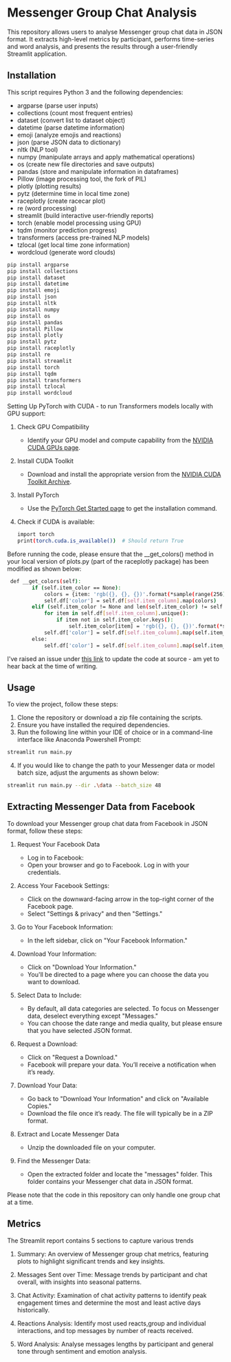 # Messenger Group Chat Analysis

This repository allows users to analyse Messenger group chat data in JSON format. It extracts high-level metrics by participant, performs time-series and word analysis, and presents the results through a user-friendly Streamlit application.

## Installation

This script requires Python 3 and the following dependencies:

- argparse (parse user inputs)
- collections (count most frequent entries)
- dataset (convert list to dataset object)
- datetime (parse datetime information)
- emoji (analyze emojis and reactions)
- json (parse JSON data to dictionary)
- nltk (NLP tool)
- numpy (manipulate arrays and apply mathematical operations)
- os (create new file directories and save outputs)
- pandas (store and manipulate information in dataframes)
- Pillow (image processing tool, the fork of PIL)
- plotly (plotting results)
- pytz (determine time in local time zone)
- raceplotly (create racecar plot)
- re (word processing)
- streamlit (build interactive user-friendly reports)
- torch (enable model processing using GPU)
- tqdm (monitor prediction progress)
- transformers (access pre-trained NLP models)
- tzlocal (get local time zone information)
- wordcloud (generate word clouds)

```bash
pip install argparse
pip install collections
pip install dataset
pip install datetime
pip install emoji 
pip install json 
pip install nltk 
pip install numpy
pip install os 
pip install pandas 
pip install Pillow 
pip install plotly 
pip install pytz
pip install raceplotly
pip install re
pip install streamlit 
pip install torch
pip install tqdm
pip install transformers
pip install tzlocal
pip install wordcloud 
```

Setting Up PyTorch with CUDA - to run Transformers models locally with GPU support:

1. Check GPU Compatibility
    - Identify your GPU model and compute capability from the [NVIDIA CUDA GPUs page](https://developer.nvidia.com/cuda-gpus).

2. Install CUDA Toolkit
    - Download and install the appropriate version from the [NVIDIA CUDA Toolkit Archive](https://developer.nvidia.com/cuda-toolkit-archive).

3. Install PyTorch
    - Use the [PyTorch Get Started page](https://pytorch.org/get-started/locally/) to get the installation command. 

4. Check if CUDA is available:
    ```bash
    import torch
    print(torch.cuda.is_available())  # Should return True
    ```

Before running the code, please ensure that the __get_colors() method in your local version of plots.py (part of the raceplotly package) has been modified as shown below:
```bash
 def __get_colors(self):
        if (self.item_color == None):
            colors = {item: 'rgb({}, {}, {})'.format(*sample(range(256), 3)) for item in self.df[self.item_column].unique()}
            self.df['color'] = self.df[self.item_column].map(colors)
        elif (self.item_color != None and len(self.item_color) != self.df[self.item_column].nunique()):
            for item in self.df[self.item_column].unique():
                if item not in self.item_color.keys():
                    self.item_color[item] = 'rgb({}, {}, {})'.format(*sample(range(256), 3))
            self.df['color'] = self.df[self.item_column].map(self.item_color)
        else:
            self.df['color'] = self.df[self.item_column].map(self.item_color)
```

I've raised an issue under [this link](https://github.com/lucharo/raceplotly/issues/22) to update the code at source - am yet to hear back at the time of writing.
    
## Usage

To view the project, follow these steps:
1. Clone the repository or download a zip file containing the scripts.
2. Ensure you have installed the required dependencies.
3. Run the following line within your IDE of choice or in a command-line interface like Anaconda Powershell Prompt:
```bash
streamlit run main.py
```
4. If you would like to change the path to your Messenger data or model batch size, adjust the arguments as shown below:
```bash
streamlit run main.py --dir .\data --batch_size 48
```

## Extracting Messenger Data from Facebook

To download your Messenger group chat data from Facebook in JSON format, follow these steps:

1. Request Your Facebook Data
    - Log in to Facebook:
    - Open your browser and go to Facebook. Log in with your credentials.

2. Access Your Facebook Settings:
    - Click on the downward-facing arrow in the top-right corner of the Facebook page.
    - Select "Settings & privacy" and then "Settings."

3. Go to Your Facebook Information:
    - In the left sidebar, click on "Your Facebook Information."

4. Download Your Information:
    - Click on "Download Your Information."
    - You'll be directed to a page where you can choose the data you want to download.

5. Select Data to Include:
    - By default, all data categories are selected. To focus on Messenger data, deselect everything except "Messages."
    - You can choose the date range and media quality, but please ensure that you have selected JSON format.

6. Request a Download:
    - Click on "Request a Download."
    - Facebook will prepare your data. You’ll receive a notification when it’s ready.

7. Download Your Data:
    - Go back to "Download Your Information" and click on "Available Copies."
    - Download the file once it’s ready. The file will typically be in a ZIP format.

8. Extract and Locate Messenger Data
    - Unzip the downloaded file on your computer.

9. Find the Messenger Data:
    - Open the extracted folder and locate the "messages" folder. This folder contains your Messenger chat data in JSON format.

Please note that the code in this repository can only handle one group chat at a time.

## Metrics

The Streamlit report contains 5 sections to capture various trends

1. Summary: An overview of Messenger group chat metrics, featuring plots to highlight significant trends and key insights.

2. Messages Sent over Time: Message trends by participant and chat overall, with insights into seasonal patterns.

3. Chat Activity: Examination of chat activity patterns to identify peak engagement times and determine the most and least active days historically.

4. Reactions Analysis: Identify most used reacts,group and individual interactions, and top messages by number of reacts received.

5. Word Analysis: Analyse messages lengths by participant and general tone through sentiment and emotion analysis.
